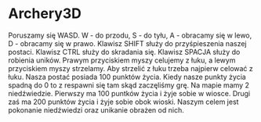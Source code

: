 # Archery3D
Poruszamy się WASD.
W - do przodu,
S - do tyłu,
A - obracamy się w lewo,
D - obracamy się w prawo.
Klawisz SHIFT służy do przyśpieszenia naszej postaci.
Klawisz CTRL służy do skradania się.
Klawisz SPACJA służy do robienia uników.
Prawym przyciskiem myszy celujemy z łuku,
a lewym przyciskiem myszy strzelamy.
Aby strzelić z łuku trzeba najpierw celować z łuku.
Nasza postać posiada 100 punktów życia. Kiedy nasze punkty życia spadną do 0 to z respawni się tam skąd zaczęliśmy grę.
Na mapie mamy 2 niedźwiedzie. Pierwszy ma 100 puntków życia i żyje sobie w wiosce. Drugi zaś ma 200 punktów życia i żyje sobie obok wioski.
Naszym celem jest pokonanie niedźwiedzi oraz unikanie obrażen od nich.
